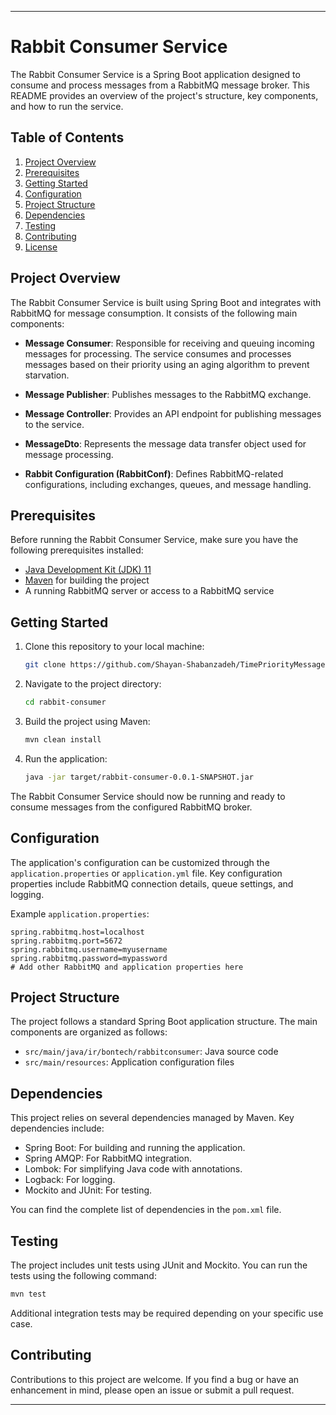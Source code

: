 ---

# Rabbit Consumer Service

The Rabbit Consumer Service is a Spring Boot application designed to consume and process messages from a RabbitMQ message broker. This README provides an overview of the project's structure, key components, and how to run the service.

## Table of Contents

1. [Project Overview](#project-overview)
2. [Prerequisites](#prerequisites)
3. [Getting Started](#getting-started)
4. [Configuration](#configuration)
5. [Project Structure](#project-structure)
6. [Dependencies](#dependencies)
7. [Testing](#testing)
8. [Contributing](#contributing)
9. [License](#license)

## Project Overview

The Rabbit Consumer Service is built using Spring Boot and integrates with RabbitMQ for message consumption. It consists of the following main components:

- **Message Consumer**: Responsible for receiving and queuing incoming messages for processing. The service consumes and processes messages based on their priority using an aging algorithm to prevent starvation.

- **Message Publisher**: Publishes messages to the RabbitMQ exchange.

- **Message Controller**: Provides an API endpoint for publishing messages to the service.

- **MessageDto**: Represents the message data transfer object used for message processing.

- **Rabbit Configuration (RabbitConf)**: Defines RabbitMQ-related configurations, including exchanges, queues, and message handling.


## Prerequisites

Before running the Rabbit Consumer Service, make sure you have the following prerequisites installed:

- [Java Development Kit (JDK) 11](https://www.oracle.com/java/technologies/javase-jdk11-downloads.html)
- [Maven](https://maven.apache.org/download.cgi) for building the project
- A running RabbitMQ server or access to a RabbitMQ service

## Getting Started

1. Clone this repository to your local machine:

   ```bash
   git clone https://github.com/Shayan-Shabanzadeh/TimePriorityMessageQueue.git
   ```

2. Navigate to the project directory:

   ```bash
   cd rabbit-consumer
   ```

3. Build the project using Maven:

   ```bash
   mvn clean install
   ```

4. Run the application:

   ```bash
   java -jar target/rabbit-consumer-0.0.1-SNAPSHOT.jar
   ```

The Rabbit Consumer Service should now be running and ready to consume messages from the configured RabbitMQ broker.

## Configuration

The application's configuration can be customized through the `application.properties` or `application.yml` file. Key configuration properties include RabbitMQ connection details, queue settings, and logging.

Example `application.properties`:

```properties
spring.rabbitmq.host=localhost
spring.rabbitmq.port=5672
spring.rabbitmq.username=myusername
spring.rabbitmq.password=mypassword
# Add other RabbitMQ and application properties here
```

## Project Structure

The project follows a standard Spring Boot application structure. The main components are organized as follows:

- `src/main/java/ir/bontech/rabbitconsumer`: Java source code
- `src/main/resources`: Application configuration files

## Dependencies

This project relies on several dependencies managed by Maven. Key dependencies include:

- Spring Boot: For building and running the application.
- Spring AMQP: For RabbitMQ integration.
- Lombok: For simplifying Java code with annotations.
- Logback: For logging.
- Mockito and JUnit: For testing.

You can find the complete list of dependencies in the `pom.xml` file.

## Testing

The project includes unit tests using JUnit and Mockito. You can run the tests using the following command:

```bash
mvn test
```

Additional integration tests may be required depending on your specific use case.

## Contributing

Contributions to this project are welcome. If you find a bug or have an enhancement in mind, please open an issue or submit a pull request.

---